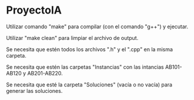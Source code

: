 # ProyectoIA

Utilizar comando "make" para compilar (con el comando "g++") y ejecutar.

Utilizar "make clean" para limpiar el archivo de output.

Se necesita que estén todos los archivos ".h" y el ".cpp" en la misma carpeta.

Se necesita que estén las carpetas "Instancias" con las intancias AB101-AB120 y AB201-AB220.

Se necesita que esté la carpeta "Soluciones" (vacía o no vacía) para generar las soluciones.
